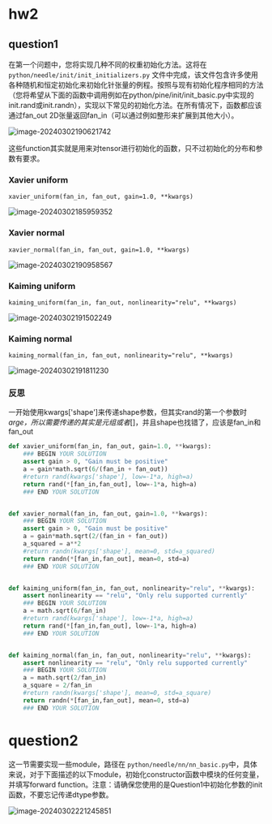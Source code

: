 # hw2

## question1

在第一个问题中，您将实现几种不同的权重初始化方法。这将在 `python/needle/init/init_initializers.py` 文件中完成，该文件包含许多使用各种随机和恒定初始化来初始化针张量的例程。按照与现有初始化程序相同的方法（您将希望从下面的函数中调用例如在python/pine/init/init_basic.py中实现的init.rand或init.randn），实现以下常见的初始化方法。在所有情况下，函数都应该通过fan_out 2D张量返回fan_in（可以通过例如整形来扩展到其他大小）。

![image-20240302190621742](https://gitee.com/zhou-lu-wu-bei/picture-hub/raw/master/image-20240302190621742.png)

这些function其实就是用来对tensor进行初始化的函数，只不过初始化的分布和参数有要求。

### Xavier uniform

`xavier_uniform(fan_in, fan_out, gain=1.0, **kwargs)`

![image-20240302185959352](https://gitee.com/zhou-lu-wu-bei/picture-hub/raw/master/image-20240302185959352.png)

### Xavier normal

`xavier_normal(fan_in, fan_out, gain=1.0, **kwargs)`

![image-20240302190958567](https://gitee.com/zhou-lu-wu-bei/picture-hub/raw/master/image-20240302190958567.png)

### Kaiming uniform

`kaiming_uniform(fan_in, fan_out, nonlinearity="relu", **kwargs)`

![image-20240302191502249](https://gitee.com/zhou-lu-wu-bei/picture-hub/raw/master/image-20240302191502249.png)

### Kaiming normal

`kaiming_normal(fan_in, fan_out, nonlinearity="relu", **kwargs)`

![image-20240302191811230](https://gitee.com/zhou-lu-wu-bei/picture-hub/raw/master/image-20240302191811230.png)

### 反思

一开始使用kwargs['shape']来传递shape参数，但其实rand的第一个参数时*arge，所以需要传递的其实是元组或者*[]，并且shape也找错了，应该是fan_in和fan_out

```python
def xavier_uniform(fan_in, fan_out, gain=1.0, **kwargs):
    ### BEGIN YOUR SOLUTION
    assert gain > 0, "Gain must be positive"
    a = gain*math.sqrt(6/(fan_in + fan_out))
    #return rand(kwargs['shape'], low=-1*a, high=a)
    return rand(*[fan_in,fan_out], low=-1*a, high=a)
    ### END YOUR SOLUTION


def xavier_normal(fan_in, fan_out, gain=1.0, **kwargs):
    ### BEGIN YOUR SOLUTION
    assert gain > 0, "Gain must be positive"
    a = gain*math.sqrt(2/(fan_in + fan_out))
    a_squared = a**2
    #return randn(kwargs['shape'], mean=0, std=a_squared)
    return randn(*[fan_in,fan_out], mean=0, std=a)
    ### END YOUR SOLUTION


def kaiming_uniform(fan_in, fan_out, nonlinearity="relu", **kwargs):
    assert nonlinearity == "relu", "Only relu supported currently"
    ### BEGIN YOUR SOLUTION
    a = math.sqrt(6/fan_in)
    #return rand(kwargs['shape'], low=-1*a, high=a)
    return rand(*[fan_in,fan_out], low=-1*a, high=a)
    ### END YOUR SOLUTION


def kaiming_normal(fan_in, fan_out, nonlinearity="relu", **kwargs):
    assert nonlinearity == "relu", "Only relu supported currently"
    ### BEGIN YOUR SOLUTION
    a = math.sqrt(2/fan_in)
    a_square = 2/fan_in
    #return randn(kwargs['shape'], mean=0, std=a_square)
    return randn(*[fan_in,fan_out], mean=0, std=a)
    ### END YOUR SOLUTION
```

# question2

这一节需要实现一些module，路径在 `python/needle/nn/nn_basic.py`中，具体来说，对于下面描述的以下module，初始化constructor函数中模块的任何变量，并填写forward function。注意：请确保您使用的是Question1中初始化参数的init函数，不要忘记传递dtype参数。

![image-20240302221245851](https://gitee.com/zhou-lu-wu-bei/picture-hub/raw/master/image-20240302221245851.png)